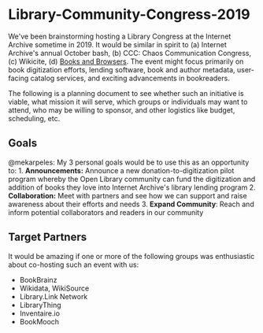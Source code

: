 # Library-Community-Congress-2019

We've been brainstorming hosting a Library Congress at the Internet Archive sometime in 2019. It would be similar in spirit to \(a\) Internet Archive's annual October bash, \(b\) CCC: Chaos Communication Congress, \(c\) Wikicite, \(d\) [Books and Browsers](https://booksinbrowsers.org). The event might focus primarily on book digitization efforts, lending software, book and author metadata, user-facing catalog services, and exciting advancements in bookreaders.

The following is a planning document to see whether such an initiative is viable, what mission it will serve, which groups or individuals may want to attend, who may be willing to sponsor, and other logistics like budget, scheduling, etc.

## Goals

@mekarpeles: My 3 personal goals would be to use this as an opportunity to: 1. **Announcements:** Announce a new donation-to-digitization pilot program whereby the Open Library community can fund the digitization and addition of books they love into Internet Archive's library lending program 2. **Collaboration:** Meet with partners and see how we can support and raise awareness about their efforts and needs 3. **Expand Community**: Reach and inform potential collaborators and readers in our community

## Target Partners

It would be amazing if one or more of the following groups was enthusiastic about co-hosting such an event with us:

* BookBrainz
* Wikidata, WikiSource
* Library.Link Network
* LibraryThing
* Inventaire.io
* BookMooch

